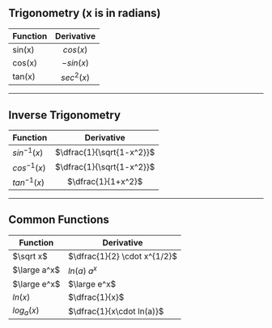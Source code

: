 ## Trigonometry (x is in radians)
| Function | Derivative |
|:-------- |:----------:|
| sin(x)   |  $cos(x)$  |
| cos(x)   | $-sin(x)$  |
| tan(x)   | $sec^2(x)$ |
___
## Inverse Trigonometry 
| Function      |        Derivative         |
|:------------- |:-------------------------:|
| $sin^{-1}(x)$ | $\dfrac{1}{\sqrt{1-x^2}}$ |
| $cos^{-1}(x)$ | $\dfrac{1}{\sqrt{1-x^2}}$ |
| $tan^{-1}(x)$ |    $\dfrac{1}{1+x^2}$     |
___
## Common Functions
| Function     | Derivative                   |
| ------------ | ---------------------------- |
| $\sqrt x$    | $\dfrac{1}{2} \cdot x^{1/2}$ |
| $\large a^x$ | $ln(a)\;a^x$                 |
| $\large e^x$ | $\large e^x$                 |
| $ln(x)$      | $\dfrac{1}{x}$               |
| $log_a(x)$   | $\dfrac{1}{x\cdot ln(a)}$    |
